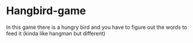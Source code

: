# Hangbird-game
In this game there is a hungry bird and you have to figure out the words to feed it (kinda like hangman but different)
